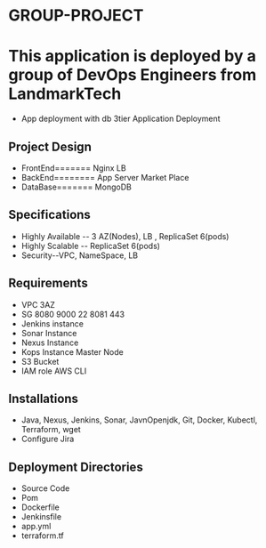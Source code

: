 # GROUP-PROJECT
# This application is deployed by a group of DevOps Engineers from LandmarkTech
+ App deployment with db
  3tier Application Deployment
## Project Design
+ FrontEnd======= Nginx LB
+ BackEnd======== App Server Market Place
+ DataBase======= MongoDB
## Specifications
+ Highly Available -- 3 AZ(Nodes), LB , ReplicaSet 6(pods)
+ Highly Scalable -- ReplicaSet 6(pods)
+ Security--VPC, NameSpace, LB
## Requirements
+ VPC 3AZ
+ SG 8080 9000 22 8081 443
+ Jenkins  instance
+ Sonar Instance
+ Nexus Instance
+ Kops Instance Master Node
+ S3 Bucket
+ IAM role   AWS CLI

## Installations
+ Java, Nexus, Jenkins, Sonar, JavnOpenjdk, Git, Docker, Kubectl, Terraform, wget
+ Configure Jira
## Deployment Directories
+ Source Code
+ Pom
+ Dockerfile
+ Jenkinsfile
+ app.yml
+ terraform.tf

















